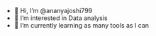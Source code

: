 - 👋 Hi, I’m @ananyajoshi799
- 👀 I’m interested in Data analysis
- 🌱 I’m currently learning as many tools as I can


<!---
ananyajoshi799/ananyajoshi799 is a ✨ special ✨ repository because its `README.md` (this file) appears on your GitHub profile.
You can click the Preview link to take a look at your changes.
--->
